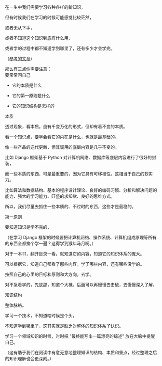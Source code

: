 
<BlogInfo id="1209" title="学习新知识时的几个技巧" author="夏哲哲" pv=0 read_times=0 pre_cost_time=37 category="软实力" tag_list="[]" create_time="2022.12.27 22:38:40.071091" update_time="2022.12.27 22:38:40" />

在一生中我们需要学习各种各样的新知识，

但有时候我们在学习的时候可能感觉比较茫然，

或者无从下手，

或者不知道这个知识到底有什么用，

或者学的过程中都不知道学到哪里了，还有多少才会学完。

（[参考的文章](https://cuiqingcai.com/36062.html)）

那么有三点你需要注意：  
要常常问自己

  * 它的本质是什么

  * 它的第一原则是什么

  * 它的知识结构是怎样的



本质

透过现象，看本质。虽有千变万化的形式，但却有着不变的本质。

看一个知识点，要学会看它的内在是什么，也就是最基础的。

像一些产品的迭代更新，但其调用的底层内容是几乎不变的。

比如 Django 框架基于 Python 对计算机网络、数据库等底层内容进行了很好的封装，

而一些本质的东西，可是最重要的，因为它具有可移植性。这相当于自己的软实力。

比如算法和数据结构、基本的程序设计理论、良好的编码习惯、分析和解决问题的能力、强大的学习能力、旺盛的求知欲、良好的思维方式。

所以，我们尽量去抓住一些本质的、不过时的东西，这些才是最稳的。



第一原则

要知道知识是学不完的，

（在学习 Django 框架的时候要把计算机网络、操作系统、计算机组成原理等所有的东西全都挨个学一遍？这得学到猴年马月啊。）

对于一本书，翻开目录一看，就知道它的内容，知道它的知识体系的庞大。

可以根据它，知道自己都看了那些内容，学了哪些内容，还有哪些没学的。  

按照自己的心里的目标和原则和大方向，去学。

对不急着学的，先放那，知道个大概。后面可以再慢慢去击破，去慢慢深入了解。



知识结构

整体脉络。

学习一个技术，不知道啥时候是个头，

不知道学到哪里了，这其实就是缺乏对整体的知识体系了认识。

学习一个领域知识的时候，时时把 "最终能写出一篇漂亮的综述" 放在大脑中提醒自己。

（这有助于我们在阅读中有意无意地整理知识的结构、本质和重点，经过整理之后的知识理解也会更深刻。）




